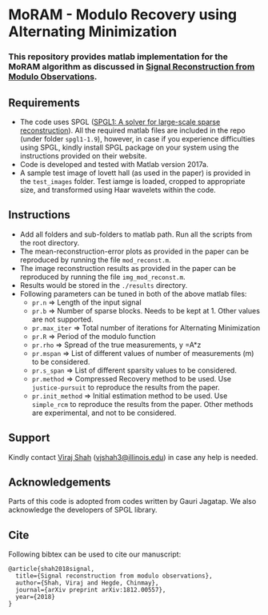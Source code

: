 # MoRAM - Modulo Recovery using Alternating Minimization
### This repository provides matlab implementation for the MoRAM algorithm as discussed in [Signal Reconstruction from Modulo Observations](https://arxiv.org/pdf/1812.00557.pdf).

## Requirements
* The code uses SPGL ([SPGL1: A solver for large-scale sparse reconstruction](https://www.cs.ubc.ca/~mpf/spgl1/index.html)). All the required matlab files are included in the repo (under folder `spgl1-1.9`), however, in case if you experience difficulties using SPGL, kindly install SPGL package on your system using the instructions provided on their website.
* Code is developed and tested with Matlab version 2017a.
* A sample test image of lovett hall (as used in the paper) is provided in the `test_images` folder. Test iamge is loaded, cropped to appropriate size, and transformed using Haar wavelets within the code.

## Instructions
* Add all folders and sub-folders to matlab path. Run all the scripts from the root directory.
* The mean-reconstruction-error plots as provided in the paper can be reproduced by running the file `mod_reconst.m`. 
* The image reconstruction results as provided in the paper can be reproduced by running the file `img_mod_reconst.m`.
* Results would be stored in the `./results` directory.
* Following parameters can be tuned in both of the above matlab files:
  - `pr.n` => Length of the input signal
  - `pr.b` => Number of sparse blocks. Needs to be kept at 1. Other values are not supported.
  - `pr.max_iter` => Total number of iterations for Alternating Minimization 
  - `pr.R` => Period of the modulo function 
  - `pr.rho` => Spread of the true measurements, y =A*z
  - `pr.mspan` => List of different values of number of measurements (m) to be considered.
  - `pr.s_span` => List of different sparsity values to be considered.
  - `pr.method` =>  Compressed Recovery method to be used. Use `justice-pursuit` to reproduce the results from the paper.
  - `pr.init_method` => Initial estimation method to be used. Use `simple_rcm` to reproduce the results from the paper. Other methods are experimental, and not to be considered.

## Support
Kindly contact [Viraj Shah](http://virajshah.me) (vjshah3@illinois.edu) in case any help is needed.

## Acknowledgements
Parts of this code is adopted from codes written by Gauri Jagatap. We also acknowledge the developers of SPGL library. 

## Cite
Following bibtex can be used to cite our manuscript:
```
@article{shah2018signal,
  title={Signal reconstruction from modulo observations},
  author={Shah, Viraj and Hegde, Chinmay},
  journal={arXiv preprint arXiv:1812.00557},
  year={2018}
}
```
